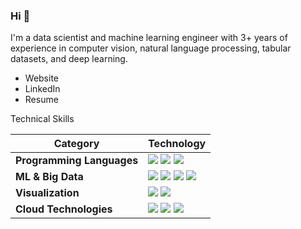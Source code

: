 ### Hi 👋

I'm a data scientist and machine learning engineer with 3+ years of experience in computer vision, natural language processing, tabular datasets, and deep learning.
- Website
- LinkedIn
- Resume

Technical Skills

<p>

| **Category** | **Technology** |
| - | - |
**Programming Languages** | <img src='https://img.shields.io/static/v1?label=&message=Python&color=3776AB&logo=Python&logoColor=white'> <img src='https://img.shields.io/static/v1?label=&message=SQL&color=4479A1&logo=MySQL&logoColor=white'> <img src='https://img.shields.io/static/v1?label=&message=Java&color=f89820&logo=java&logoColor=white'>
**ML & Big Data** | <img src='https://img.shields.io/static/v1?label=&message=PyTorch&color=EE4C2C&logo=pytorch&logoColor=white'> <img src='https://img.shields.io/static/v1?label=&message=PySpark&color=E25A1C&logo=apachespark&logoColor=white'> <img src='https://img.shields.io/static/v1?label=&message=scikit-learn&color=F7931E&logo=scikitlearn&logoColor=white'> <img src='https://img.shields.io/static/v1?label=&message=Dask&color=FDA061&logo=Dask&logoColor=white&textColor=white'>
**Visualization** | <img src='https://img.shields.io/static/v1?label=&message=Plotly&color=3F4F75&logo=plotly&logoColor=a4a4bb'> <img src='https://img.shields.io/static/v1?label=&message=Tableau&color=E97627&logo=Tableau&logoColor=white'>
**Cloud Technologies** | <img src='https://img.shields.io/static/v1?label=&message=Azure&color=0078D4&logo=microsoft-azure&logoColor=white'> <img src='https://img.shields.io/static/v1?label=&message=GCP&color=4285F4&logo=google-cloud&logoColor=white'> <img src='https://img.shields.io/static/v1?label=&message=AWS&color=FF9900&logo=amazonaws&logoColor=white'>
    
</p>



<!--
**jmiano/jmiano** is a ✨ _special_ ✨ repository because its `README.md` (this file) appears on your GitHub profile.

Here are some ideas to get you started:

- 🔭 I’m currently working on ...
- 🌱 I’m currently learning ...
- 👯 I’m looking to collaborate on ...
- 🤔 I’m looking for help with ...
- 💬 Ask me about ...
- 📫 How to reach me: ...
- 😄 Pronouns: ...
- ⚡ Fun fact: ...
-->
